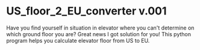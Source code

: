 # US_floor_2_EU_converter v.001

Have you find yourself in situation in elevator  where you can't determine on which ground floor you are?
Great news I got solution for you! This python program helps you calculate elevator floor from US to EU.
